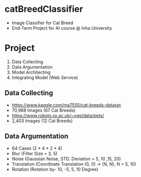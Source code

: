 # catBreedClassifier
* Image Classifier for Cat Breed
* End-Term Project for AI course @ Inha University

# Project
1. Data Collecting
2. Data Argumentation
3. Model Architecting
4. Integrating Model (Web Service)

## Data Collecting
* https://www.kaggle.com/ma7555/cat-breeds-dataset
 * 70,988 Images (67 Cat Breeds)
* https://www.robots.ox.ac.uk/~vgg/data/pets/
 * 2,403 Images (12 Cat Breeds)

## Data Argumentation
* 64 Cases (2 * 4 * 2 * 4)
 * Blur (Filter Size = 3, 5)
 * Noise (Gaussian Noise, STD. Deviation = 5, 10 ,15, 20)
 * Translation (Coordinate Translation (0, 0) -> (N, N), N = 5, 10)
 * Rotation (Rotation by- 10, -5, 5, 10 Degree)

